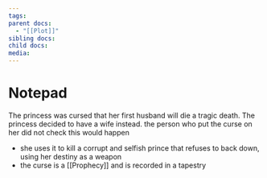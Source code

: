 ```yaml
---
tags: 
parent docs:
  - "[[Plot]]"
sibling docs: 
child docs: 
media:
---
```

# Notepad
The princess was cursed that her first husband will die a tragic death. The princess decided to have a wife instead. the person who put the curse on her did not check this would happen
- she uses it to kill a corrupt and selfish prince that refuses to back down, using her destiny as a weapon
- the curse is a [[Prophecy]] and is recorded in a tapestry